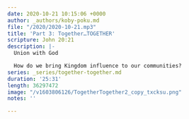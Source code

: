 ```yaml
---
date: 2020-10-21 10:15:06 +0000
author: _authors/koby-poku.md
file: "/2020/2020-10-21.mp3"
title: 'Part 3: Together…TOGETHER'
scripture: John 20:21
description: |-
  Union with God

  How do we bring Kingdom influence to our communities?
series: _series/together-together.md
duration: '25:31'
length: 36297472
image: "/v1603806126/TogetherTogether2_copy_txcksu.png"
notes: ''

---
```

